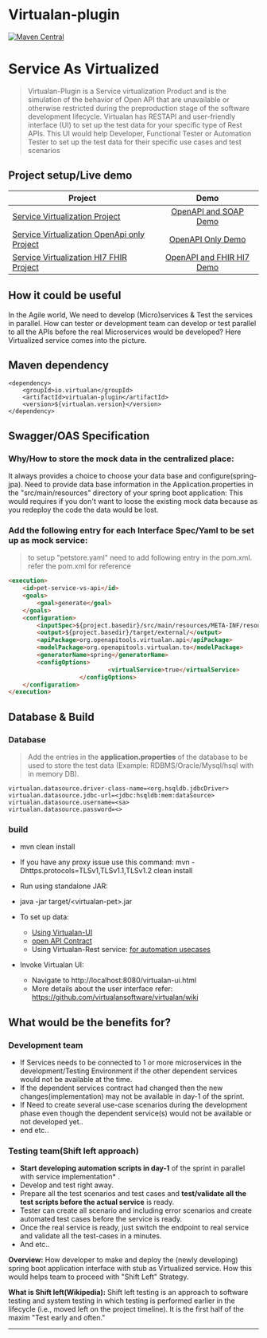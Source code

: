 # Virtualan-plugin 

 [![Maven Central](https://img.shields.io/maven-central/v/io.virtualan/virtualan-plugin.svg?label=Maven%20Central)](https://search.maven.org/search?q=g:%22io.virtualan%22%20AND%20a:%22virtualan-plugin%22)

# Service As Virtualized
> Virtualan-Plugin is a Service virtualization Product and is the simulation of the behavior of Open API that are unavailable or otherwise restricted during the preproduction stage of the software development lifecycle. Virtualan has RESTAPI and user-friendly interface (UI) to set up the test data for your specific type of Rest APIs. This UI would help Developer, Functional Tester or Automation Tester to set up the test data for their specific use cases and test scenarios 
## Project setup/Live demo

 |  Project |  Demo |
 |----------|:------:|
 |[Service Virtualization Project](https://github.com/virtualansoftware/service-virtualization) | [OpenAPI and SOAP Demo](https://sforce.virtualandemo.com/virtualan-ui) |
  | [Service Virtualization OpenApi only Project](https://github.com/virtualansoftware/service-virtualization-openapi)| [OpenAPI Only Demo](https://live.virtualandemo.com/virtualan-ui) |
 |[Service Virtualization Hl7 FHIR Project](https://github.com/virtualansoftware/HL7-FHIR-service-virtualization-openapi)| [OpenAPI and FHIR Hl7 Demo](https://fhir.virtualandemo.com/virtualan-ui) |


## How it could be useful
In the Agile world, We need to develop (Micro)services & Test the services in parallel. How can tester or development team can develop or test parallel to all the APIs before the real Microservices would be developed? Here Virtualized service comes into the picture.

## Maven dependency
```mvn 
<dependency>
	<groupId>io.virtualan</groupId>
	<artifactId>virtualan-plugin</artifactId>
	<version>${virtualan.version}</version>
</dependency>
``` 
		
## Swagger/OAS Specification

### Why/How to store the mock data in the centralized place:
It always provides a choice to choose your data base and configure(spring-jpa). Need to provide data base information in the Application.properties in the "src/main/resources" directory of your spring boot application: This would requires if you don't want to loose the existing mock data because as you redeploy the code the data would be lost.
     
### Add the following entry for each Interface Spec/Yaml  to be set up as mock service:
> to setup  "petstore.yaml" need to add following entry in the pom.xml. refer the pom.xml for reference
	
```html
<execution>
	<id>pet-service-vs-api</id>
	<goals>
		<goal>generate</goal>
	</goals>
	<configuration>
		<inputSpec>${project.basedir}/src/main/resources/META-INF/resources/yaml/PetStore/petstore.yaml</inputSpec>
		<output>${project.basedir}/target/external/</output>
		<apiPackage>org.openapitools.virtualan.api</apiPackage>
		<modelPackage>org.openapitools.virtualan.to</modelPackage>
		<generatorName>spring</generatorName>
		<configOptions>
							<virtualService>true</virtualService>
					</configOptions>
	</configuration>
</execution>
```

## Database & Build
### Database
> Add the entries in the **application.properties** of the database to be used to store the test data (Example: RDBMS/Oracle/Mysql/hsql with in memory DB).
```properties	
virtualan.datasource.driver-class-name=<org.hsqldb.jdbcDriver>
virtualan.datasource.jdbc-url=<jdbc:hsqldb:mem:dataSource>
virtualan.datasource.username=<sa>
virtualan.datasource.password=<>
```
### build
  - mvn clean install  
  - If you have any proxy issue use this command:  mvn -Dhttps.protocols=TLSv1,TLSv1.1,TLSv1.2 clean install 
  - Run using standalone JAR:
  - java -jar target/\<virtualan-pet>.jar         
  - To set up  data:    
	- [Using Virtualan-UI](Mock-data)
	- [open API Contract](https://github.com/virtualansoftware/virtualan/blob/master/modules/virtualan-plugin/src/main/resources/META-INF/resources/yaml/VirtualService/virtualservices.yaml)
	- Using Virtualan-Rest service: 
		[for automation usecases](https://github.com/virtualansoftware/virtualan-openapi-demo/blob/master/src/test/resources/features/demo/demo.feature)

  - Invoke Virtualan UI:  			
	- Navigate to http://localhost:8080/virtualan-ui.html 
	- More details about the user interface refer: https://github.com/virtualansoftware/virtualan/wiki 	


## What would be the benefits for?

### Development team
* If Services needs to be connected to 1 or more microservices in the development/Testing Environment if the other dependent services would not be available at the time.
* If the dependent services contract had changed then the new changes(implementation) may not be available in day-1 of the sprint.
* If Need to create several use-case scenarios during the development phase even though the dependent service(s) would not be available or not developed yet..
* end etc..

###  Testing team(Shift left approach) 
* **Start developing automation scripts in day-1** of the sprint in parallel with service implementation* .
* Develop and test right away.
* Prepare all the test scenarios and test cases and **test/validate all the test scripts before the actual service** is ready.
* Tester can create all scenario and including error scenarios and create automated test cases before the service is ready.
* Once the real service is ready, just switch the endpoint to real service and validate all the test-cases in a minutes. 
* And etc..

**Overview:**
How developer to make and deploy the (newly developing) spring boot application interface with stub as Virtualized service. How this would helps team to proceed with "Shift Left"  Strategy. 

**What is Shift left(Wikipedia):**
Shift left testing is an approach to software testing and system testing in which testing is performed earlier in the lifecycle (i.e., moved left on the project timeline). It is the first half of the maxim "Test early and often."

----